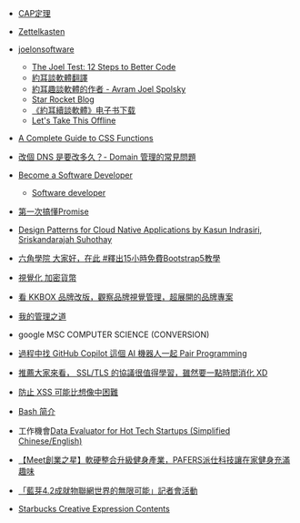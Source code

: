 - [CAP定理](https://zh.wikipedia.org/wiki/CAP%E5%AE%9A%E7%90%86)
- [Zettelkasten](https://writingcooperative.com/zettelkasten-how-one-german-scholar-was-so-freakishly-productive-997e4e0ca125)
- [joelonsoftware](https://www.joelonsoftware.com/)
    - [The Joel Test: 12 Steps to Better Code](https://www.joelonsoftware.com/2000/08/09/the-joel-test-12-steps-to-better-code/)
    - [約耳談軟體翻譯](https://www.csie.ntu.edu.tw/~p92005/Joel/x.html)
    - [約耳趣談軟體的作者 - Avram Joel Spolsky](http://programmermagazine.github.io/201308/htm/people1.html)
    - [Star Rocket Blog](https://blog.starrocket.io/posts/jeol-spolsky-on-software/)
    - [《約耳續談軟體》电子书下载](http://www.yiquhai.com/content/453062.html)
    - [Let's Take This Offline](https://www.inc.com/magazine/20100301/lets-take-this-offline.html)
- [A Complete Guide to CSS Functions](https://css-tricks.com/complete-guide-to-css-functions/)
- [改個 DNS 是要改多久？- Domain 管理的常見問題](https://medium.com/starbugs/%E9%80%A3-pm-%E4%B9%9F%E6%87%89%E8%A9%B2%E7%9F%A5%E9%81%93%E7%9A%84-dns-%E5%B0%8F%E7%9F%A5%E8%AD%98-d00b43e4fe9a)
- [Become a Software Developer](https://www.linkedin.com/learning/paths/become-a-software-developer)
    - [Software developer](https://opportunity.linkedin.com/skills-for-in-demand-jobs/software-developer)
- [第一次搞懂Promise](https://medium.com/@chiahunglin/%E7%AC%AC%E4%B8%80%E6%AC%A1%E6%90%9E%E6%87%82promise-a0808f910808)
- [Design Patterns for Cloud Native Applications by Kasun Indrasiri, Sriskandarajah Suhothay](https://www.oreilly.com/library/view/design-patterns-for/9781492090700/ch01.html)
- [六角學院 大家好，在此 #釋出15小時免費Bootstrap5教學](https://www.facebook.com/hexschool/posts/1973130732836230)
- [視覺化 加密貨幣](https://coin360.com/)
- [看 KKBOX 品牌改版，觀察品牌視覺管理，超展開的品牌專案](https://medium.com/dosomething-studio/%E7%9C%8B-kkbox-%E5%93%81%E7%89%8C%E6%94%B9%E7%89%88-%E8%A7%80%E5%AF%9F%E5%93%81%E7%89%8C%E8%A6%96%E8%A6%BA%E7%AE%A1%E7%90%86-%E8%B6%85%E5%B1%95%E9%96%8B%E7%9A%84%E5%93%81%E7%89%8C%E5%B0%88%E6%A1%88-b1314c690ffb)
- [我的管理之道](https://www.facebook.com/productiveguy/posts/234030842064411)
- google MSC COMPUTER SCIENCE (CONVERSION)
- [過程中找 GitHub Copilot 這個 AI 機器人一起 Pair Programming](https://www.facebook.com/will.fans/videos/4361207947293466/)
- [推薦大家來看， SSL/TLS 的協議很值得學習，雖然要一點時間消化 XD](https://www.facebook.com/groups/sre.taiwan/permalink/2015768575255703/)
- [防止 XSS 可能比想像中困難](https://medium.com/cymetrics/prevent-xss-might-be-harder-than-you-thought-ce8c422540b)
- [Bash 简介](https://wangdoc.com/bash/intro.html)
- 工作機會[Data Evaluator for Hot Tech Startups (Simplified Chinese/English)](https://frontier.jobs/jobs/281572)

- [【Meet創業之星】軟硬整合升級健身產業，PAFERS派仕科技讓在家健身充滿趣味](https://www.bnext.com.tw/article/32636/BN-ARTICLE-32636)
- [「藍芽4.2成就物聯網世界的無限可能」記者會活動](https://www.bladezsports.com.tw/brand/20150120.html)


- [Starbucks Creative Expression
Contents
](https://creative.starbucks.com/logos/)